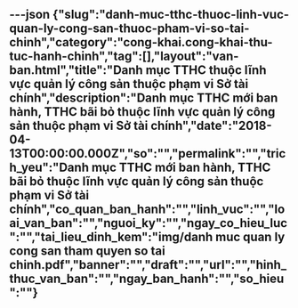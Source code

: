 ---json
{"slug":"danh-muc-tthc-thuoc-linh-vuc-quan-ly-cong-san-thuoc-pham-vi-so-tai-chinh","category":"cong-khai.cong-khai-thu-tuc-hanh-chinh","tag":[],"layout":"van-ban.html","title":"Danh mục TTHC thuộc lĩnh vực quản lý công sản thuộc phạm vi Sở tài chính","description":"Danh mục TTHC mới ban hành, TTHC bãi bỏ thuộc lĩnh vực quản lý công sản thuộc phạm vi Sở tài chính","date":"2018-04-13T00:00:00.000Z","so":"","permalink":"","trich_yeu":"Danh mục TTHC mới ban hành, TTHC bãi bỏ thuộc lĩnh vực quản lý công sản thuộc phạm vi Sở tài chính","co_quan_ban_hanh":"","linh_vuc":"","loai_van_ban":"","nguoi_ky":"","ngay_co_hieu_luc":"","tai_lieu_dinh_kem":"img/danh muc quan ly cong san tham quyen so tai chinh.pdf","banner":"","draft":"","url":"","hinh_thuc_van_ban":"","ngay_ban_hanh":"","so_hieu":""}
---
